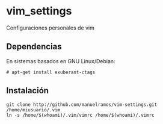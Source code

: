vim_settings
============

Configuraciones personales de vim

Dependencias
------------
En sistemas basados en GNU Linux/Debian:

    # apt-get install exuberant-ctags

Instalación
------------

    git clone http://github.com/manuelramos/vim-settings.git /home/miusuario/.vim
    ln -s /home/$(whoami)/.vim/vimrc /home/$(whoami)/.vimrc


